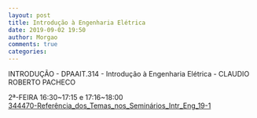 ```yaml
---
layout: post
title: Introdução à Engenharia Elétrica
date: 2019-09-02 19:50
author: Morgao
comments: true
categories: 
---
```

<p style="text-align:left;">INTRODUÇÃO - DPAAIT.314 - Introdução à Engenharia Elétrica - CLAUDIO ROBERTO PACHECO</p>

<div style="text-align:left;" align="center">2ª-FEIRA 16:30~17:15 e 17:16~18:00</div>
<div align="center"></div>
<div style="text-align:left;" align="center"><a href="https://matematicafibonacci.wordpress.com/wp-content/uploads/2019/09/344470-referc3aancia_dos_temas_nos_seminc3a1rios_intr_eng_19-1.docx">344470-Referência_dos_Temas_nos_Seminários_Intr_Eng_19-1</a></div>
